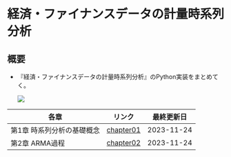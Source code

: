 # 経済・ファイナンスデータの計量時系列分析

## 概要
- 『経済・ファイナンスデータの計量時系列分析』のPython実装をまとめてく。

    ![](https://www.asakura.co.jp/user_data/product_image/12792/1.jpg)

| 各章 | リンク | 最終更新日 |
| ---- | ---- | ---- |
| 第1章 時系列分析の基礎概念 | [chapter01](chapter01.html) | 2023-11-24|
| 第2章 ARMA過程 | [chapter02](chapter02.html) | 2023-11-24|